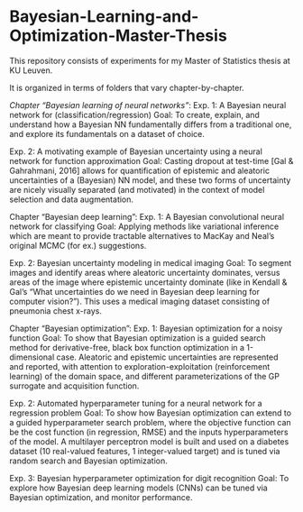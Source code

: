 # Bayesian-Learning-and-Optimization-Master-Thesis

This repository consists of experiments for my Master of Statistics thesis at KU Leuven.

It is organized in terms of folders that vary chapter-by-chapter.


*Chapter “Bayesian learning of neural networks”*:
Exp. 1: A Bayesian neural network for (classification/regression)
Goal: To create, explain, and understand how a Bayesian NN fundamentally differs from a traditional one, and explore its fundamentals on a dataset of choice.

Exp. 2: A motivating example of Bayesian uncertainty using a neural network for function approximation
Goal: Casting dropout at test-time [Gal & Gahrahmani, 2016] allows for quantification of epistemic and aleatoric uncertainties of a (Bayesian) NN model, and these two forms of uncertainty are nicely visually separated (and motivated) in the context of model selection and data augmentation.


Chapter “Bayesian deep learning”:
Exp. 1: A Bayesian convolutional neural network for classifying 
Goal: Applying methods like variational inference which are meant to provide tractable alternatives to MacKay and Neal’s original MCMC (for ex.) suggestions.

Exp. 2: Bayesian uncertainty modeling in medical imaging
Goal: To segment images and identify areas where aleatoric uncertainty dominates, versus areas of the image where epistemic uncertainty dominate (like in Kendall & Gal’s “What uncertainties do we need in Bayesian deep learning for computer vision?”). This uses a medical imaging dataset consisting of pneumonia chest x-rays.


Chapter “Bayesian optimization”:
Exp. 1: Bayesian optimization for a noisy function
Goal: To show that Bayesian optimization is a guided search method for derivative-free, black box function optimization in a 1-dimensional case. Aleatoric and epistemic uncertainties are represented and reported, with attention to exploration-exploitation (reinforcement learning) of the domain space, and different parameterizations of the GP surrogate and acquisition function.

Exp. 2: Automated hyperparameter tuning for a neural network for a regression problem
Goal: To show how Bayesian optimization can extend to a guided hyperparameter search problem, where the objective function can be the cost function (in regression, RMSE) and the inputs hyperparameters of the model. A multilayer perceptron model is built and used on a diabetes dataset (10 real-valued features, 1 integer-valued target) and is tuned via random search and Bayesian optimization.

Exp. 3: Bayesian hyperparameter optimization for digit recognition
Goal: To explore how Bayesian deep learning models (CNNs) can be tuned via Bayesian optimization, and monitor performance.

